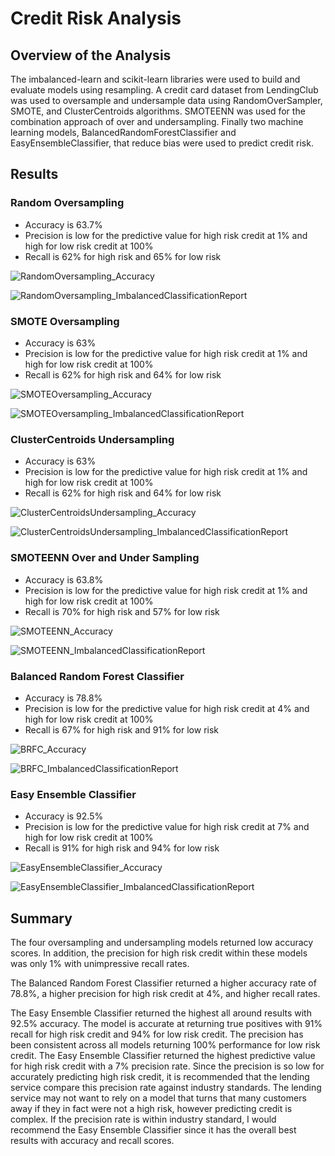 # Credit Risk Analysis

## Overview of the Analysis

The imbalanced-learn and scikit-learn libraries were used to build and evaluate models using resampling.  A credit card dataset from LendingClub was used to oversample and undersample data using RandomOverSampler, SMOTE, and ClusterCentroids algorithms.  SMOTEENN was used for the combination approach of over and undersampling.  Finally two machine learning models, BalancedRandomForestClassifier and EasyEnsembleClassifier, that reduce bias were used to predict credit risk.

## Results


### Random Oversampling

 - Accuracy is 63.7%
 - Precision is low for the predictive value for high risk credit at 1% and high for low risk credit at 100%
 - Recall is 62% for high risk and 65% for low risk
  
![RandomOversampling_Accuracy](https://user-images.githubusercontent.com/90982811/155032528-c4b76bb6-cf82-4082-b592-96ce4a639057.jpg)

![RandomOversampling_ImbalancedClassificationReport](https://user-images.githubusercontent.com/90982811/155032548-0144796c-1741-4b6e-8dd3-3213cf9f6a55.jpg)

### SMOTE Oversampling

 - Accuracy is 63%
 - Precision is low for the predictive value for high risk credit at 1% and high for low risk credit at 100%
 - Recall is 62% for high risk and 64% for low risk 

![SMOTEOversampling_Accuracy](https://user-images.githubusercontent.com/90982811/155032558-6e687d8b-3c8b-47c6-90d8-aa5b13525029.jpg)

![SMOTEOversampling_ImbalancedClassificationReport](https://user-images.githubusercontent.com/90982811/155032563-e3d8f1d3-77eb-46ee-ae51-42b810b13214.jpg)

### ClusterCentroids Undersampling

 - Accuracy is 63%
 - Precision is low for the predictive value for high risk credit at 1% and high for low risk credit at 100%
 - Recall is 62% for high risk and 64% for low risk 

![ClusterCentroidsUndersampling_Accuracy](https://user-images.githubusercontent.com/90982811/155032574-35ebd7e6-a429-4480-843d-14f06ad063b1.jpg)

![ClusterCentroidsUndersampling_ImbalancedClassificationReport](https://user-images.githubusercontent.com/90982811/155032588-1b49719e-93b4-4a88-98fe-3d92b1b68754.jpg)

### SMOTEENN Over and Under Sampling

 - Accuracy is 63.8%
 - Precision is low for the predictive value for high risk credit at 1% and high for low risk credit at 100%
 - Recall is 70% for high risk and 57% for low risk 

![SMOTEENN_Accuracy](https://user-images.githubusercontent.com/90982811/155032611-e086106a-e809-4c55-8fa2-94138045bf8e.jpg)

![SMOTEENN_ImbalancedClassificationReport](https://user-images.githubusercontent.com/90982811/155032669-18c1de97-4fae-4054-90ad-d08960c3988c.jpg)

### Balanced Random Forest Classifier

 - Accuracy is 78.8%
 - Precision is low for the predictive value for high risk credit at 4% and high for low risk credit at 100%
 - Recall is 67% for high risk and 91% for low risk 

![BRFC_Accuracy](https://user-images.githubusercontent.com/90982811/155032684-08662db2-d915-4c15-a740-525e72518a5d.jpg)

![BRFC_ImbalancedClassificationReport](https://user-images.githubusercontent.com/90982811/155032693-de5f0fd9-5d10-4846-8931-00b2c117de38.jpg)

### Easy Ensemble Classifier

 - Accuracy is 92.5%
 - Precision is low for the predictive value for high risk credit at 7% and high for low risk credit at 100%
 - Recall is 91% for high risk and 94% for low risk 
 
![EasyEnsembleClassifier_Accuracy](https://user-images.githubusercontent.com/90982811/155032735-d62e9e92-f5ac-4508-bef1-4e5593c7a946.jpg)

![EasyEnsembleClassifier_ImbalancedClassificationReport](https://user-images.githubusercontent.com/90982811/155032766-95ae1232-ca0a-4bf6-9ddc-fef373e25074.jpg)

## Summary

The four oversampling and undersampling models returned low accuracy scores.  In addition, the precision for high risk credit within these models was only 1% with unimpressive recall rates.

The Balanced Random Forest Classifier returned a higher accuracy rate of 78.8%, a higher precision for high risk credit at 4%, and higher recall rates.

The Easy Ensemble Classifier returned the highest all around results with 92.5% accuracy.  The model is accurate at returning true positives with 91% recall for high risk credit and 94% for low risk credit.  The precision has been consistent across all models returning 100% performance for low risk credit.  The Easy Ensemble Classifier returned the highest predictive value for high risk credit with a 7% precision rate.  Since the precision is so low for accurately predicting high risk credit, it is recommended that the lending service compare this precision rate against industry standards.  The lending service may not want to rely on a model that turns that many customers away if they in fact were not a high risk, however predicting credit is complex.  If the precision rate is within industry standard, I would recommend the Easy Ensemble Classifier since it has the overall best results with accuracy and recall scores.
